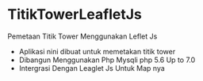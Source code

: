 # TitikTowerLeafletJs
Pemetaan Titik Tower Menggunakan Leflet Js
- Aplikasi nini dibuat untuk memetakan titik tower 
- Dibangun Menggunakan Php Mysqli php 5.6  Up to 7.0
- Intergrasi Dengan Leaglet Js Untuk Map nya


